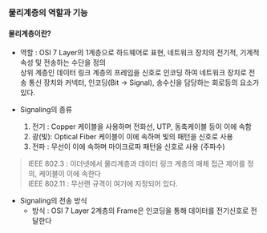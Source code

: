 ### 물리계층의 역할과 기능

#### 물리계층이란?
* 역할 : OSI 7 Layer의 1계층으로 하드웨어로 표현, 네트워크 장치의 전기적, 기계적 속성 및 전송하는 수단을 정의   
        상위 계층인 데이터 링크 계층의 프레임을 신호로 인코딩 하여 네트워크 장치로 전송
        통신 장치와 커넥터, 인코딩(Bit -> Signal), 송수신을 담당하는 회로등의 요소가 있다.

* Signaling의 종류
    1. 전기 : Copper 케이블을 사용하며 전화선, UTP, 동축케이블 등이 이에 속함
    2. 광(빛): Optical Fiber 케이블이 이에 속하며 빛의 패턴을 신호로 사용
    3. 전파 : 무선이 이에 속하며 마이크로파 패턴을 신호로 사용 (주파수)
> IEEE 802.3 : 이더넷에서 물리계층과 데이터 링크 계층의 매체 접근 제어를 정의, 케이블이 이에 속한다    
> IEEE 802.11 : 무선랜 규격이 여기에 지정되어 있다.

* Signaling의 전송 방식
    - 방식 : OSI 7 Layer 2계층의 Frame은 인코딩을 통해 데이터를 전기신호로 전달한다